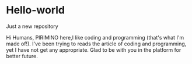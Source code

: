 # Hello-world
Just a new repository

Hi Humans,
PIRIMINO here,I like coding and programming (that's what I'm made of!).
I've been trying to reads the article of coding and programming, yet I have not get any appropriate.
Glad to be with you in the platform for better future.
